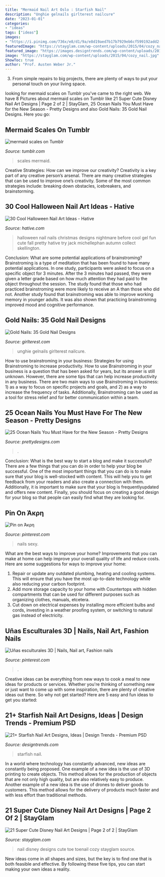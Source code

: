 ```yaml
---
title: "Mermaid Nail Art Oslo : Starfish Nail"
description: "Unghie gelnails girlterest nailcure"
date: "2023-01-01"
categories:
- "ideas"
tags: ["ideas"]
images:
- "https://i.pinimg.com/736x/e8/d1/9a/e8d19aed7b17b7929eb6cf599192add2--pro-nails-sexy-nails.jpg"
featuredImage: "https://stayglam.com/wp-content/uploads/2015/04/cozy_nail.jpg"
featured_image: "https://images.designtrends.com/wp-content/uploads/2016/08/09155524/Beautiful-Starfish-Nail-Art.jpg"
image: "https://stayglam.com/wp-content/uploads/2015/04/cozy_nail.jpg"
ShowToc: true
author: "Prof. Austen Weber Jr."
---
```



3. From simple repairs to big projects, there are plenty of ways to put your personal touch on your living space.

	

		
looking for mermaid scales on Tumblr you've came to the right web. We have 8 Pictures about mermaid scales on Tumblr like 21 Super Cute Disney Nail Art Designs | Page 2 of 2 | StayGlam, 25 Ocean Nails You Must Have for the New Season - Pretty Designs and also Gold Nails: 35 Gold Nail Designs. Here you go:
		
    
## Mermaid Scales On Tumblr

<img loading=lazy src="https://68.media.tumblr.com/9e6e254e88b8ca19b1080929868e49b1/tumblr_oj5ceiR0ey1vdojb4o1_500.jpg" onerror="this.onerror=null;this.src='https://tse4.mm.bing.net/th?id=OIP.DQ9wCDq7BTxwZ830FirJdwHaJu&amp;pid=15.1';" alt="mermaid scales on Tumblr">

_Source: tumblr.com_

>scales mermaid. 

	

Creative Strategies: How can we improve our creativity?
Creativity is a key part of any creative person’s arsenal. There are many creative strategies that can be used to improve one’s creativity. Some of the most common strategies include: breaking down obstacles, icebreakers, and brainstorming.

    
## 30 Cool Halloween Nail Art Ideas - Hative

<img loading=lazy src="http://hative.com/wp-content/uploads/2014/10/halloween-nail-art-ideas/26-halloween-nail-art.jpg" onerror="this.onerror=null;this.src='https://tse1.mm.bing.net/th?id=OIP.2EapRS18s7e7ay7yV8i9CgHaJo&amp;pid=15.1';" alt="30 Cool Halloween Nail Art Ideas - Hative">

_Source: hative.com_

>halloween nail nails christmas designs nightmare before cool gel fun cute fall pretty hative try jack michellephan autumn collect skellington. 

	

Conclusion: What are some potential applications of brainstroming?
Brainstroming is a type of meditation that has been found to have many potential applications. In one study, participants were asked to focus on a specific object for 3 minutes. After the 3 minutes had passed, they were given a letter grade based on how much attention they had paid to the object throughout the session. The study found that those who had practiced brainstroming were more likely to receive an A than those who did not. Another study found that brainstroming was able to improve working memory in younger adults. It was also shown that practicing brainstroming improved mood and cognitive performance.

    
## Gold Nails: 35 Gold Nail Designs

<img loading=lazy src="https://girlterest.com/wp-content/uploads/2017/06/gold12.jpg" onerror="this.onerror=null;this.src='https://tse1.mm.bing.net/th?id=OIP.xMMnEel1kRIyquhrwb-PQgHaHa&amp;pid=15.1';" alt="Gold Nails: 35 Gold Nail Designs">

_Source: girlterest.com_

>unghie gelnails girlterest nailcure. 

	

How to use brainstroming in your business: Strategies for using Brainstroming to increase productivity.
How to use Brainstroming in your business is a question that has been asked for years, but its answer is still unknown. However, there are some tips that can help increase productivity in any business. 
There are two main ways to use Brainstroming in business: 1) as a way to focus on specific projects and goals, and 2) as a way to increase the frequency of tasks. Additionally, Brainstroming can be used as a tool for stress relief and for better communication within a team.

    
## 25 Ocean Nails You Must Have For The New Season - Pretty Designs

<img loading=lazy src="https://www.prettydesigns.com/wp-content/uploads/2016/08/Ocean-and-Beach-Nails.jpg" onerror="this.onerror=null;this.src='https://tse3.mm.bing.net/th?id=OIP.pNc8JxDexBsQfkVkBNa6jwHaHa&amp;pid=15.1';" alt="25 Ocean Nails You Must Have for the New Season - Pretty Designs">

_Source: prettydesigns.com_

>. 

	

Conclusion: What is the best way to start a blog and make it successful?
There are a few things that you can do in order to help your blog be successful. One of the most important things that you can do is to make sure that your blog is well-stocked with content. This will help you to get feedback from your readers and also create a connection with them. Additionally, it is important to make sure that your blog is frequentlyupdated and offers new content. Finally, you should focus on creating a good design for your blog so that people can easily find what they are looking for.

    
## Pin On Άκρη

<img loading=lazy src="https://i.pinimg.com/736x/e8/d1/9a/e8d19aed7b17b7929eb6cf599192add2--pro-nails-sexy-nails.jpg" onerror="this.onerror=null;this.src='https://tse2.mm.bing.net/th?id=OIP.ysUVIMZAZM6utI0VpsXv9gHaHa&amp;pid=15.1';" alt="Pin on Άκρη">

_Source: pinterest.com_

>nails sexy. 

	

What are the best ways to improve your home?
Improvements that you can make at home can help improve your overall quality of life and reduce costs. Here are some suggestions for ways to improve your home: 
1. Repair or update any outdated plumbing, heating and cooling systems. This will ensure that you have the most up-to-date technology while also reducing your carbon footprint. 
2. Add more storage capacity to your home with Countertops with hidden compartments that can be used for different purposes such as organizing clothes, manuals, etcetera. 
3. Cut down on electrical expenses by installing more efficient bulbs and cords, investing in a weather proofing system, or switching to natural gas instead of electricity. 

    
## Uñas Esculturales 3D | Nails, Nail Art, Fashion Nails

<img loading=lazy src="https://i.pinimg.com/736x/aa/46/15/aa4615615efeb82f9e92af73d2fde963--pixar-comics.jpg" onerror="this.onerror=null;this.src='https://tse4.mm.bing.net/th?id=OIP.uAgSsDAS8mqHRG2szo3s2gHaJ4&amp;pid=15.1';" alt="Uñas esculturales 3D | Nails, Nail art, Fashion nails">

_Source: pinterest.com_

>. 

	

Creative ideas can be everything from new ways to cook a meal to new ideas for products or services. Whether you're thinking of something new or just want to come up with some inspiration, there are plenty of creative ideas out there. So why not get started? Here are 5 easy and fun ideas to get you started: 

    
## 21+ Starfish Nail Art Designs, Ideas | Design Trends - Premium PSD

<img loading=lazy src="https://images.designtrends.com/wp-content/uploads/2016/08/09155524/Beautiful-Starfish-Nail-Art.jpg" onerror="this.onerror=null;this.src='https://tse2.mm.bing.net/th?id=OIP.gQD_WKCF161EkH8VIUGCiQHaHa&amp;pid=15.1';" alt="21+ Starfish Nail Art Designs, Ideas | Design Trends - Premium PSD">

_Source: designtrends.com_

>starfish nail. 

	

In a world where technology has constantly advanced, new ideas are constantly being proposed. One example of a new idea is the use of 3D printing to create objects. This method allows for the production of objects that are not only high quality, but are also relatively easy to produce. Another example of a new idea is the use of drones to deliver goods to customers. This method allows for the delivery of products much faster and with less effort than traditional methods.

    
## 21 Super Cute Disney Nail Art Designs | Page 2 Of 2 | StayGlam

<img loading=lazy src="https://stayglam.com/wp-content/uploads/2015/04/cozy_nail.jpg" onerror="this.onerror=null;this.src='https://tse4.mm.bing.net/th?id=OIP.NinPwzEFyX2jR3XWqf-PmAHaHa&amp;pid=15.1';" alt="21 Super Cute Disney Nail Art Designs | Page 2 of 2 | StayGlam">

_Source: stayglam.com_

>nail disney designs cute toe toenail cozy stayglam source. 

	

New ideas come in all shapes and sizes, but the key is to find one that is both feasible and effective. By following these five tips, you can start making your own ideas a reality.


